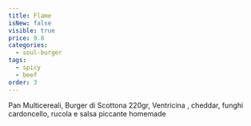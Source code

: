 ```yaml
---
title: Flame
isNew: false
visible: true
price: 9.8
categories:
  - soul-burger
tags:
  - spicy
  - beef
order: 3
---
```

Pan Multicereali, Burger di Scottona 220gr, Ventricina , cheddar, funghi cardoncello, rucola e salsa piccante homemade